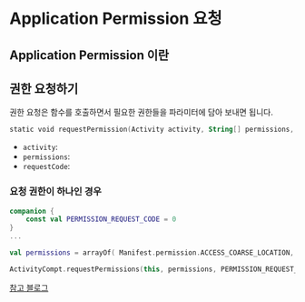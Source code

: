 # Application Permission 요청

## Application Permission 이란

## 권한 요청하기
권한 요청은 함수를 호출하면서 필요한 권한들을 파라미터에 담아 보내면 됩니다.

``` kotlin
static void requestPermission(Activity activity, String[] permissions, int requestCode)
```

 - `activity`:
 - `permissions`:
 - `requestCode`:

### 요청 권한이 하나인 경우

``` kotlin
companion {
    const val PERMISSION_REQUEST_CODE = 0
}
...

val permissions = arrayOf( Manifest.permission.ACCESS_COARSE_LOCATION, Manifest.permission.ACCESS_FINE_LOCATION )

ActivityCompt.requestPermissions(this, permissions, PERMISSION_REQUEST_CODE)
```

[참고 블로그](https://copycoding.tistory.com/357)
